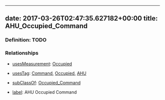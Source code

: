
---
date: 2017-03-26T02:47:35.627182+00:00
title: AHU_Occupied_Command
---
### Definition: TODO

### Relationships

* [usesMeasurement](https://brickschema.org/schema/1.0/BrickFrame#usesMeasurement): [Occupied](https://brickschema.org/schema/1.0/Brick#Occupied)

* [usesTag](https://brickschema.org/schema/1.0/BrickFrame#usesTag): [Command](https://brickschema.org/schema/1.0/BrickTag#Command), [Occupied](https://brickschema.org/schema/1.0/BrickTag#Occupied), [AHU](https://brickschema.org/schema/1.0/BrickTag#AHU)

* [subClassOf](http://www.w3.org/2000/01/rdf-schema#subClassOf): [Occupied_Command](https://brickschema.org/schema/1.0/Brick#Occupied_Command)

* [label](http://www.w3.org/2000/01/rdf-schema#label): AHU Occupied Command
